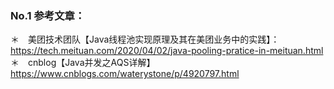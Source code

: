 ### No.1 参考文章：

＊　美团技术团队【Java线程池实现原理及其在美团业务中的实践】：https://tech.meituan.com/2020/04/02/java-pooling-pratice-in-meituan.html
＊　cnblog【Java并发之AQS详解】 https://www.cnblogs.com/waterystone/p/4920797.html
